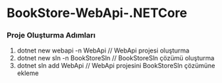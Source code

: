 # BookStore-WebApi-.NETCore


### Proje Oluşturma Adımları

1. dotnet new webapi -n WebApi // WebApi projesi oluşturma
2. dotnet new sln -n BookStoreSln // BookStoreSln çözümü oluşturma
3. dotnet sln add WebApi // WebApi projesini BookStoreSln çözümüne ekleme
